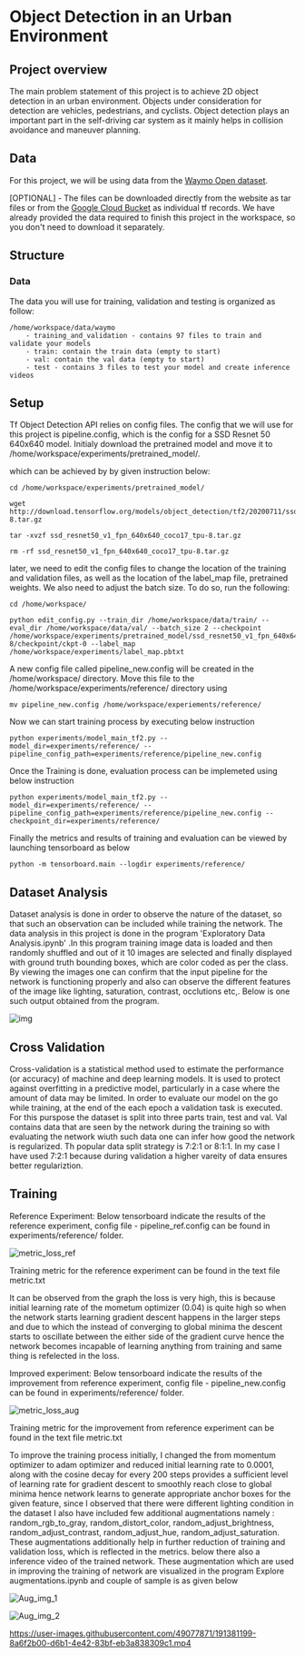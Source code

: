 # Object Detection in an Urban Environment

## Project overview

The main problem statement of this project is to achieve 2D object detection in an urban environment. Objects under consideration for detection are vehicles, pedestrians, and cyclists. Object detection plays an important part in the self-driving car system as it mainly helps in collision avoidance and maneuver planning.

## Data

For this project, we will be using data from the [Waymo Open dataset](https://waymo.com/open/).

[OPTIONAL] - The files can be downloaded directly from the website as tar files or from the [Google Cloud Bucket](https://console.cloud.google.com/storage/browser/waymo_open_dataset_v_1_2_0_individual_files/) as individual tf records. We have already provided the data required to finish this project in the workspace, so you don't need to download it separately.

## Structure

### Data

The data you will use for training, validation and testing is organized as follow:
```
/home/workspace/data/waymo
    - training_and_validation - contains 97 files to train and validate your models
    - train: contain the train data (empty to start)
    - val: contain the val data (empty to start)
    - test - contains 3 files to test your model and create inference videos
```
## Setup

Tf Object Detection API relies on config files. The config that we will use for this project is pipeline.config, which is the config for a SSD Resnet 50 640x640 model. 
Initialy download the pretrained model and move it to /home/workspace/experiments/pretrained_model/. 

which can be achieved by by given instruction below:
```
cd /home/workspace/experiments/pretrained_model/

wget http://download.tensorflow.org/models/object_detection/tf2/20200711/ssd_resnet50_v1_fpn_640x640_coco17_tpu-8.tar.gz

tar -xvzf ssd_resnet50_v1_fpn_640x640_coco17_tpu-8.tar.gz

rm -rf ssd_resnet50_v1_fpn_640x640_coco17_tpu-8.tar.gz
```
later, we need to edit the config files to change the location of the training and validation files, as well as the location of the label_map file, pretrained weights. We also need to adjust the batch size. To do so, run the following:
```
cd /home/workspace/

python edit_config.py --train_dir /home/workspace/data/train/ --eval_dir /home/workspace/data/val/ --batch_size 2 --checkpoint /home/workspace/experiments/pretrained_model/ssd_resnet50_v1_fpn_640x640_coco17_tpu-8/checkpoint/ckpt-0 --label_map /home/workspace/experiments/label_map.pbtxt
```
A new config file called pipeline_new.config will be created in the /home/workspace/ directory. Move this file to the /home/workspace/experiments/reference/ directory using 
```
mv pipeline_new.config /home/workspace/experiements/reference/
```
Now we can start training process by executing below instruction
```
python experiments/model_main_tf2.py --model_dir=experiments/reference/ --pipeline_config_path=experiments/reference/pipeline_new.config
```
Once the Training is done, evaluation process can be implemeted using below instruction 
```
python experiments/model_main_tf2.py --model_dir=experiments/reference/ --pipeline_config_path=experiments/reference/pipeline_new.config --checkpoint_dir=experiments/reference/
```
Finally the metrics and results of training and evaluation can be viewed by launching tensorboard as below
```
python -m tensorboard.main --logdir experiments/reference/
```
## Dataset Analysis 

Dataset analysis is done in order to observe the nature of the dataset, so that such an observation can be included while training the network. The data analysis in this project is done in the program 'Exploratory Data Analysis.ipynb' .In this program training image data is loaded and then randomly shuffled and out of it 10 images are selected and finally displayed with ground truth bounding boxes, which are color coded as per the class. By viewing the images one can confirm that the input pipeline for the network is functioning properly and also can observe the different features of the image like lighting, saturation, contrast, occlutions etc,. Below is one such output obtained from the program.

![img](https://user-images.githubusercontent.com/49077871/191368900-c5a64831-66f2-463d-9be5-c95bc053716e.png)

## Cross Validation

Cross-validation is a statistical method used to estimate the performance (or accuracy) of machine and deep learning models. It is used to protect against overfitting in a predictive model, particularly in a case where the amount of data may be limited. In order to evaluate our model on the go while training, at the end of the each epoch a validation task is executed. For this purspose the dataset is split into three parts train, test and val. Val contains data that are seen by the network during the training so with evaluating the network wiuth such data one can infer how good the network is regularized. Th popular data split strategy is 7:2:1 or 8:1:1. In my  case I have used 7:2:1 because during validation a higher vareity of data ensures better regulariztion.

## Training 

Reference Experiment: Below tensorboard indicate the results of the reference experiment, config file - pipeline_ref.config can be found in experiments/reference/ folder.

![metric_loss_ref](https://user-images.githubusercontent.com/49077871/191373972-5d9e9eb1-7bcd-4583-81dd-97cbb782a411.png)

Training metric for the reference experiment can be found in the text file metric.txt

It can be observed from the graph the loss is very high, this is because initial learning rate of the mometum optimizer (0.04) is quite high so when the network starts learning gradient descent happens in the larger steps and due to which the instead of converging to global minima the descent starts to oscillate between the either side of the gradient curve hence the network becomes incapable of learning anything from training and same thing is refelected in the loss.

Improved experiment: Below tensorboard indicate the results of the improvement from reference experiment, config file - pipeline_new.config can be found in experiments/reference/ folder.

![metric_loss_aug](https://user-images.githubusercontent.com/49077871/191378114-c16dce4b-e223-4053-91fd-b757a7518650.png)

Training metric for the improvement from reference experiment can be found in the text file metric.txt

To improve the training process initially, I changed the from momentum optimizer to adam optimizer and reduced initial learning rate to 0.0001, along with the cosine decay for every 200 steps provides a sufficient level of learning rate for gradient descent to smoothly reach close to global minima hence network learns to generate appropriate anchor boxes for the given feature, since I observed that there were different lighting condition in the dataset I also have included few additional augmentations namely : random_rgb_to_gray, random_distort_color, random_adjust_brightness,  random_adjust_contrast, random_adjust_hue, random_adjust_saturation. These augmentations additionally help in further reduction of training and validation loss, which is reflected in the metrics. below there also a inference video of the trained network. These augmentation which are used in improving the training of network are visualized in the program Explore augmentations.ipynb and couple of sample is as given below 

![Aug_img_1](https://user-images.githubusercontent.com/49077871/192107590-ea4ace9a-04c0-4720-aef0-4a72db567fef.png)

![Aug_img_2](https://user-images.githubusercontent.com/49077871/192107600-fee66e34-cf8a-4b59-8809-4432acc9da95.png)

https://user-images.githubusercontent.com/49077871/191381199-8a6f2b00-d6b1-4e42-83bf-eb3a838309c1.mp4




